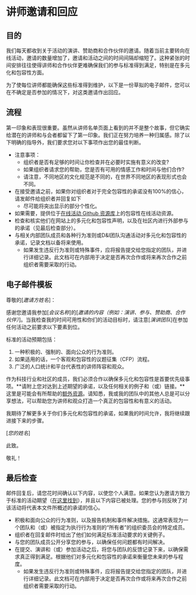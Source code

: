 # 讲师邀请和回应 

## 目的 
我们每天都收到关于活动的演讲、赞助商和合作伙伴的邀请。随着当前主要转向在线活动，邀请的数量增加了，邀请和活动之间的时间间隔却缩短了。这种紧张的时间安排往往使得讲师和合作伙伴更难确保我们的参与标准得到满足，特别是在多元化和包容性方面。

为了使每位讲师都能确保这些标准得到维护，以下是一份草拟的电子邮件，您可以在不确定是否参加的情况下，对这类邀请作出回应。

## 流程 
第一印象和表现很重要。虽然从讲师名单页面上看到的并不是整个故事，但它确实给潜在的讲师和与会者都留下了第一印象。我们正在努力培养一种归属感。除了以下明确的指导外，我们要求您对以下事项作出您的最佳判断。

* 注意事项：  
  * 组织者是否有足够的时间让你检查并在必要时实施有意义的改变?
  * 如果组织者请求您的帮助，您是否有可用的情感工作和时间与他们合作?
  * 请注意，不同地区的文化规范是不同的，在世界不同地区的表现形式也会不同。
* 在接受邀请之前，如果你对组织者对于完全包容性的承诺没有100%的信心，请发邮件给组织者并回复如下
  * 尽可能将突出显示的部分个性化。
* 如果需要，提供位于[在线活动 Github 资源库](https://github.com/microsoft/virtual-events)上的包容性在线活动资源。
* 检查和核实他们在网站上的多元化和包容性声明，以及在社区内进行外部参与的承诺（见最后检查部分）。
* 与相关内部团队成员和各种行为准则或D&I团队沟通活动对多元化和包容性的承诺，记录文档以备将来使用。
  * 如果发生违反行为准则或特殊事件，应将报告提交给您指定的团队，并进行详细记录。此文档可在内部用于决定是否再次合作或将来再次合作之前组织者需要采取的行动。

## 电子邮件模板 
尊敬的[*邀请方姓名*]： 

感谢您邀请我参加[*会议名称*]的[*邀请的内容（例如：演讲、参与、赞助商、合作伙伴）*]。当我检查我的时间可用性和你们的活动目标时，请注意[*演讲团队*]在参加任何活动之前要求以下要素到位。

标准的活动预期包括：

1. 一种积极的、强制的、面向公众的行为准则。
2. 如果适用的话，一个客观和包容性的议题征集（CFP）流程。
3. 广泛的人口统计和平台代表性的讲师阵容和观众。

作为科技行业和社区的成员，我们必须合作以确保多元化和包容性是首要优先级事项。**请附上您对达到上述期望的承诺，以及任何相关的例子和（或）链接。**这里是可能会有所帮助的[额外资源](./inclusive-planning-process.md)。请知悉，我或我的团队中的其他人总是可以分享想法，可以帮助您为讲师和观众打造一个真正的包容性和有意义的活动。

我期待了解更多关于你们多元化和包容性的承诺，如果我的时间允许，我将继续跟进接下来的步骤。

[*您的姓名*]

此致。

敬礼！

## 最后检查 
邮件回复后，请您花时间确认以下内容，以使您个人满意。如果您认为邀请方致力于标准的活动期望（[在这里找到](./playbook.md)），并且以下内容已被处理。您的参与则反映了对该活动将代表本文件所概述的承诺的信心。

* 积极和面向公众的行为准则，以及报告机制和事件解决措施。这通常表现为一个团队和（或）被指定为执行行为准则的“所有者”的组织委员会的特定成员。
* 组织者在回复邮件时给出了他们如何满足标准活动要求的关键例子。
* 与您的团队成员公开分享您的参与，以确保任何问题都有时间解决。
* 在提交、演讲和（或）参加活动之后，将您与团队的反馈记录下来，以确保需求真正得到满足。根据他们对多元化和包容性的承诺来衡量您未来的参与程度。
  * 如果发生违反行为准则或特殊事件，应将报告提交给您指定的团队，并进行详细记录。此文档可在内部用于决定是否再次合作或将来再次合作之前组织者需要采取的行动。
